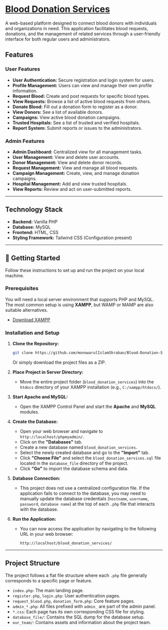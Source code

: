 # [Blood Donation Services](https://github.com/monowarulIslamShraban/Blood-Donation-Services/tree/main)

A web-based platform designed to connect blood donors with individuals and organizations in need. This application facilitates blood requests, donations, and the management of related services through a user-friendly interface for both regular users and administrators.

## Features

### User Features
- **User Authentication:** Secure registration and login system for users.
- **Profile Management:** Users can view and manage their own profile information.
- **Request Blood:** Create and post requests for specific blood types.
- **View Requests:** Browse a list of active blood requests from others.
- **Donate Blood:** Fill out a donation form to register as a donor.
- **View Donors:** See a list of available donors.
- **Campaigns:** View active blood donation campaigns.
- **Trusted Hospitals:** See a list of trusted and verified hospitals.
- **Report System:** Submit reports or issues to the administrators.

### Admin Features
- **Admin Dashboard:** Centralized view for all management tasks.
- **User Management:** View and delete user accounts.
- **Donor Management:** View and delete donor records.
- **Request Management:** View and manage all blood requests.
- **Campaign Management:** Create, view, and manage donation campaigns.
- **Hospital Management:** Add and view trusted hospitals.
- **View Reports:** Review and act on user-submitted reports.

---

## Technology Stack

*   **Backend:** Vanilla PHP
*   **Database:** MySQL
*   **Frontend:** HTML, CSS
*   **Styling Framework:** Tailwind CSS (Configuration present)

---

## 🚀 Getting Started

Follow these instructions to set up and run the project on your local machine.

### Prerequisites

You will need a local server environment that supports PHP and MySQL. The most common setup is using **XAMPP**, but WAMP or MAMP are also suitable alternatives.

*   [Download XAMPP](https://www.apachefriends.org/index.html)

### Installation and Setup

1.  **Clone the Repository:**
    ```bash
    git clone https://github.com/monowarulIslamShraban/Blood-Donation-Services
    ```
    Or simply download the project files as a ZIP.

2.  **Place Project in Server Directory:**
    *   Move the entire project folder (`blood_donation_services`) into the `htdocs` directory of your XAMPP installation (e.g., `C:/xampp/htdocs/`).

3.  **Start Apache and MySQL:**
    *   Open the XAMPP Control Panel and start the **Apache** and **MySQL** modules.

4.  **Create the Database:**
    *   Open your web browser and navigate to `http://localhost/phpmyadmin/`.
    *   Click on the **"Databases"** tab.
    *   Create a new database named `blood_donation_services`.
    *   Select the newly created database and go to the **"Import"** tab.
    *   Click **"Choose File"** and select the `blood_donation_services.sql` file located in the `database_file` directory of the project.
    *   Click **"Go"** to import the database schema and data.

5.  **Database Connection:**
    *   This project does not use a centralized configuration file. If the application fails to connect to the database, you may need to manually update the database credentials (`hostname`, `username`, `password`, `database name`) at the top of each `.php` file that interacts with the database.

6.  **Run the Application:**
    *   You can now access the application by navigating to the following URL in your web browser:
        ```
        http://localhost/blood_donation_services/
        ```

---

## Project Structure

The project follows a flat file structure where each `.php` file generally corresponds to a specific page or feature.

-   `index.php`: The main landing page.
-   `register.php`, `login.php`: User authentication pages.
-   `request_blood.php`, `donation_form.php`: Core feature pages.
-   `admin_*.php`: All files prefixed with `admin_` are part of the admin panel.
-   `*.css`: Each page has its own corresponding CSS file for styling.
-   `database_file/`: Contains the SQL dump for the database setup.
-   `our_team/`: Contains assets and information about the project team.

